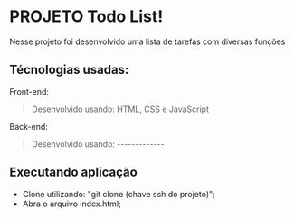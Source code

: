 # PROJETO Todo List!
Nesse projeto foi desenvolvido uma lista de tarefas com diversas funções
## Técnologias usadas:

Front-end:
> Desenvolvido usando: HTML, CSS e JavaScript

Back-end:
> Desenvolvido usando: -------------

## Executando aplicação
- Clone utilizando: "git clone (chave ssh do projeto)";
- Abra o arquivo index.html;
